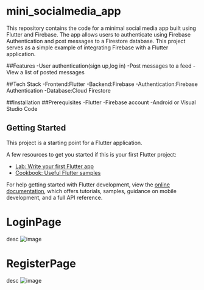 # mini_socialmedia_app

This repository contains the code for a minimal social media app built
using Flutter and Firebase. The app allows users to authenticate using
Firebase Authentication and post messages to a Firestore database. This
project serves as a simple example of integrating Firebase with a Flutter
application.

##Features
  -User authentication(sign up,log in)
  -Post messages to a feed
  -View a list of posted messages

##Tech Stack
  -Frontend:Flutter
  -Backend:Firebase
    -Authentication:Firebase Authentication
    -Database:Cloud Firestore

##Installation
  ##Prerequisites
    -Flutter
    -Firebase account
    -Android or Visual Studio Code

    

## Getting Started

This project is a starting point for a Flutter application.

A few resources to get you started if this is your first Flutter project:

- [Lab: Write your first Flutter app](https://docs.flutter.dev/get-started/codelab)
- [Cookbook: Useful Flutter samples](https://docs.flutter.dev/cookbook)

For help getting started with Flutter development, view the
[online documentation](https://docs.flutter.dev/), which offers tutorials,
samples, guidance on mobile development, and a full API reference.

# LoginPage
desc
![image](https://github.com/user-attachments/assets/f849d06d-7b73-4e48-90bd-4ffd7522200b)

# RegisterPage
 desc
 ![image](https://github.com/user-attachments/assets/494781fa-a8d8-4085-8a8e-b32eb6d22832)


